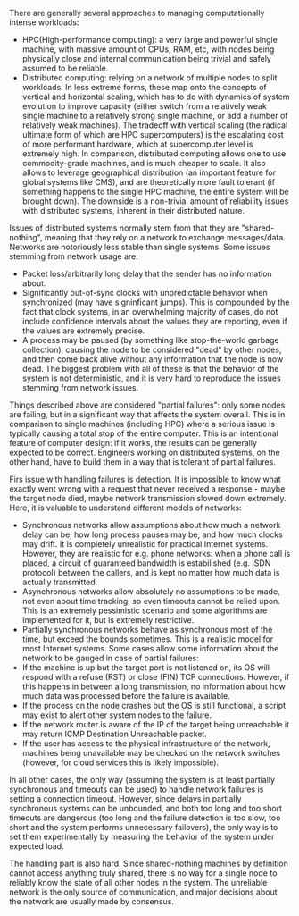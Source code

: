 There are generally several approaches to managing computationally intense workloads:
- HPC(High-performance computing): a very large and powerful single machine, with massive amount of CPUs, RAM, etc, with nodes being physically close and internal communication being trivial and safely assumed to be reliable.
- Distributed computing: relying on a network of multiple nodes to split workloads.
In less extreme forms, these map onto the concepts of vertical and horizontal scaling, which has to do with dynamics of system evolution to improve capacity (either switch from a relatively weak single machine to a relatively strong single machine, or add a number of relatively weak machines).
The tradeoff with vertical scaling (the radical ultimate form of which are HPC supercomputers) is the escalating cost of more performant hardware, which at supercomputer level is extremely high. In comparison, distributed computing allows one to use commodity-grade machines, and is much cheaper to scale. It also allows to leverage geographical distribution (an important feature for global systems like CMS), and are theoretically more fault tolerant (if something happens to the single HPC machine, the entire system will be brought down). The downside is a non-trivial amount of reliability issues with distributed systems, inherent in their distributed nature.

Issues of distributed systems normally stem from that they are "shared-nothing", meaning that they rely on a network to exchange messages/data. Networks are notoriously less stable than single systems. Some issues stemming from network usage are:
- Packet loss/arbitrarily long delay that the sender has no information about. 
- Significantly out-of-sync clocks with unpredictable behavior when synchronized (may have signinficant jumps). This is compounded by the fact that clock systems, in an overwhelming majority of cases, do not include confidence intervals about the values they are reporting, even if the values are extremely precise.
- A process may be paused (by something like stop-the-world garbage collection), causing the node to be considered "dead" by other nodes, and then come back alive without any information that the node is now dead.
The biggest problem with all of these is that the behavior of the system is not deterministic, and it is very hard to reproduce the issues stemming from network issues. 
	
Things described above are considered "partial failures": only some nodes are failing, but in a significant way that affects the system overall. This is in comparison to single machines (including HPC) where a serious issue is typically causing a total stop of the entire computer. This is an intentional feature of computer design: if it works, the results can be generally expected to be correct. Engineers working on distributed systems, on the other hand, have to build them in a way that is tolerant of partial failures.  

Firs issue with handling failures is detection. It is impossible to know what exactly went wrong with a request that never received a response - maybe the target node died, maybe network transmission slowed down extremely. 
Here, it is valuable to understand different models of networks:
- Synchronous networks allow assumptions about how much a network delay can be, how long process pauses may be, and how much clocks may drift. It is completely unrealistic for practical Internet systems. However, they are realistic for e.g. phone networks: when a phone call is placed, a circuit of guaranteed bandwidth is estabilished (e.g. ISDN protocol) between the callers, and is kept no matter how much data is actually transmitted.
- Asynchronous networks allow absolutely no assumptions to be made, not even about time tracking, so even timeouts cannot be relied upon. This is an extremely pessimistic scenario and some algorithms are implemented for it, but is extremely restrictive.
- Partially synchronous networks behave as synchronous most of the time, but exceed the bounds sometimes. This is a realistic model for most Internet systems. 
Some cases allow some information about the network to be gauged in case of partial failures:
- If the machine is up but the target port is not listened on, its OS will respond with a refuse (RST) or close (FIN) TCP connections. However, if this happens in between a long transmission, no information about how much data was processed before the failure is available.
- If the process on the node crashes but the OS is still functional, a script may exist to alert other system nodes to the failure.
- If the network router is aware of the IP of the target being unreachable it may return ICMP Destination Unreachable packet.
- If the user has access to the physical infrastructure of the network, machines being unavailable may be checked on the network switches (however, for cloud services this is likely impossible).

In all other cases, the only way (assuming the system is at least partially synchronous and timeouts can be used) to handle network failures is setting a connection timeout. However, since delays in partially synchronous systems can be unbounded, and both too long and too short timeouts are dangerous (too long and the failure detection is too slow, too short and the system performs unnecessary failovers), the only way is to set them experimentally by measuring the behavior of the system under expected load. 

The handling part is also hard. Since shared-nothing machines by definition cannot access anything truly shared, there is no way for a single node to reliably know the state of all other nodes in the system. The unreliable network is the only source of communication, and major decisions about the network are usually made by consensus. 
